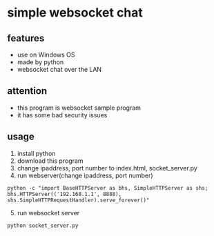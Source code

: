 simple websocket chat
=====================

features
---------
* use on Windows OS
* made by python
* websocket chat over the LAN

attention
----------
* this program is websocket sample program
* it has some bad security issues

usage
------
1. install python
2. download this program
3. change ipaddress, port number to  index.html, socket_server.py
4. run webserver(change ipaddress, port number)
```
python -c "import BaseHTTPServer as bhs, SimpleHTTPServer as shs; bhs.HTTPServer(('192.168.1.1', 8888), shs.SimpleHTTPRequestHandler).serve_forever()"
```
5. run websocket server
```
python socket_server.py
```